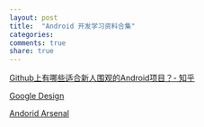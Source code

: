 ```yaml
---
layout: post
title:  "Android 开发学习资料合集"
categories:
comments: true
share: true
---
```


[Github上有哪些适合新人围观的Android项目？- 知乎](http://www.zhihu.com/question/28481864)

[Google Design](http://www.google.com/design/)

[Andorid Arsenal](https://android-arsenal.com/)